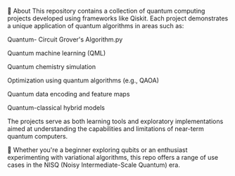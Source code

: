 📖 About
This repository contains a collection of quantum computing projects developed using frameworks like Qiskit. Each project demonstrates a unique application of quantum algorithms in areas such as:

Quantum- Circuit
Grover's Algorithm.py

Quantum machine learning (QML)

Quantum chemistry simulation

Optimization using quantum algorithms (e.g., QAOA)

Quantum data encoding and feature maps

Quantum-classical hybrid models

The projects serve as both learning tools and exploratory implementations aimed at understanding the capabilities and limitations of near-term quantum computers.

🔬 Whether you're a beginner exploring qubits or an enthusiast experimenting with variational algorithms, this repo offers a range of use cases in the NISQ (Noisy Intermediate-Scale Quantum) era.
